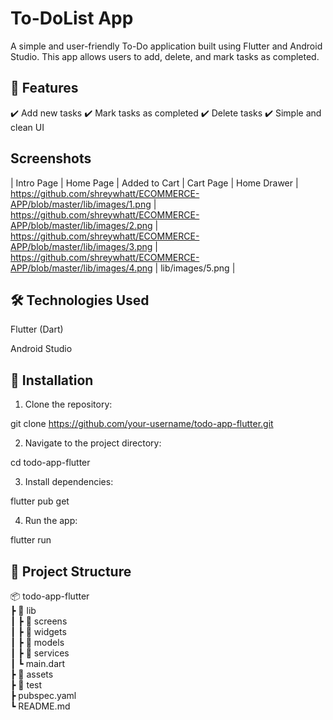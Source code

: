 # To-DoList App

A simple and user-friendly To-Do application built using Flutter and Android Studio. This app allows users to add, delete, and mark tasks as completed.

## 📌 Features

✔️ Add new tasks
✔️ Mark tasks as completed
✔️ Delete tasks
✔️ Simple and clean UI

## Screenshots
| Intro Page | Home Page | Added to Cart | Cart Page | Home Drawer
| https://github.com/shreywhatt/ECOMMERCE-APP/blob/master/lib/images/1.png | https://github.com/shreywhatt/ECOMMERCE-APP/blob/master/lib/images/2.png | https://github.com/shreywhatt/ECOMMERCE-APP/blob/master/lib/images/3.png | https://github.com/shreywhatt/ECOMMERCE-APP/blob/master/lib/images/4.png | lib/images/5.png |
 


## 🛠️ Technologies Used

Flutter (Dart)

Android Studio

## 🚀 Installation

1. Clone the repository:

git clone https://github.com/your-username/todo-app-flutter.git


2. Navigate to the project directory:

cd todo-app-flutter


3. Install dependencies:

flutter pub get


4. Run the app:

flutter run



## 📂 Project Structure

📦 todo-app-flutter  
 ┣ 📂 lib  
 ┃ ┣ 📂 screens  
 ┃ ┣ 📂 widgets  
 ┃ ┣ 📂 models  
 ┃ ┣ 📂 services  
 ┃ ┗ main.dart  
 ┣ 📂 assets  
 ┣ 📂 test  
 ┣ pubspec.yaml  
 ┗ README.md
